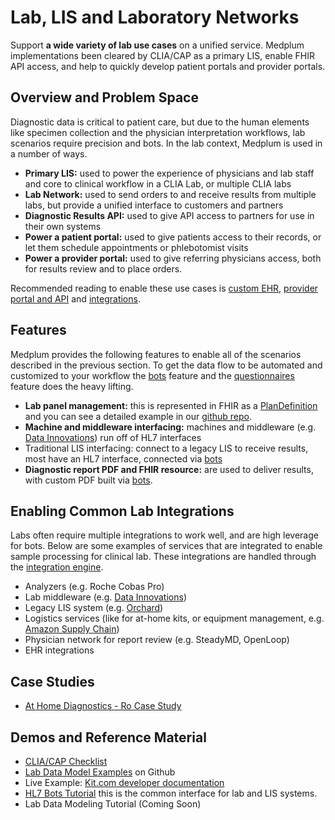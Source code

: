 # Lab, LIS and Laboratory Networks

Support **a wide variety of lab use cases** on a unified service. Medplum implementations been cleared by CLIA/CAP as a primary LIS, enable FHIR API access, and help to quickly develop patient portals and provider portals.

## Overview and Problem Space

Diagnostic data is critical to patient care, but due to the human elements like specimen collection and the physician interpretation workflows, lab scenarios require precision and bots. In the lab context, Medplum is used in a number of ways.

- **Primary LIS:** used to power the experience of physicians and lab staff and core to clinical workflow in a CLIA Lab, or multiple CLIA labs
- **Lab Network:** used to send orders to and receive results from multiple labs, but provide a unified interface to customers and partners
- **Diagnostic Results API:** used to give API access to partners for use in their own systems
- **Power a patient portal:** used to give patients access to their records, or let them schedule appointments or phlebotomist visits
- **Power a provider portal:** used to give referring physicians access, both for results review and to place orders.

Recommended reading to enable these use cases is [custom EHR](../solutions/custom-ehr), [provider portal and API](../solutions/provider-portal) and [integrations](../products/integration).

## Features

Medplum provides the following features to enable all of the scenarios described in the previous section. To get the data flow to be automated and customized to your workflow the [bots](../products/bots) feature and the [questionnaires](../products/questionnaires) feature does the heavy lifting.

- **Lab panel management:** this is represented in FHIR as a [PlanDefinition](/docs/api/fhir/resources/plandefinition) and you can see a detailed example in our [github repo](https://github.com/medplum/medplum/blob/main/packages/react/src/stories/covid19.ts).
- **Machine and middleware interfacing:** machines and middleware (e.g. [Data Innovations](https://datainnovations.com/)) run off of HL7 interfaces
- Traditional LIS interfacing: connect to a legacy LIS to receive results, most have an HL7 interface, connected via [bots](/docs/bots/hl7-into-fhir)
- **Diagnostic report PDF and FHIR resource:** are used to deliver results, with custom PDF built via [bots](/docs/bots/creating-a-pdf).

## Enabling Common Lab Integrations

Labs often require multiple integrations to work well, and are high leverage for bots. Below are some examples of services that are integrated to enable sample processing for clinical lab. These integrations are handled through the [integration engine](../products/integration).

- Analyzers (e.g. Roche Cobas Pro)
- Lab middleware (e.g. [Data Innovations](https://datainnovations.com/))
- Legacy LIS system (e.g. [Orchard](https://www.orchardsoft.com/resources/interfaces-system-integration/))
- Logistics services (like for at-home kits, or equipment management, e.g. [Amazon Supply Chain](https://supplychain.amazon.com/))
- Physician network for report review (e.g. SteadyMD, OpenLoop)
- EHR integrations

## Case Studies

- [At Home Diagnostics - Ro Case Study](/blog/ro-case-study)

## Demos and Reference Material

- [CLIA/CAP Checklist](/docs/compliance/clia-cap)
- [Lab Data Model Examples](https://github.com/medplum/medplum/blob/main/packages/react/src/stories/covid19.ts) on Github
- Live Example: [Kit.com developer documentation](https://docs.kit.com/docs/overview)
- [HL7 Bots Tutorial](/docs/bots/hl7-into-fhir) this is the common interface for lab and LIS systems.
- Lab Data Modeling Tutorial (Coming Soon)
